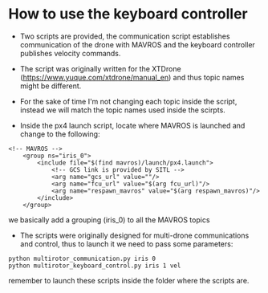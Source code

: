 # How to use the keyboard controller

* Two scripts are provided, the communication script establishes communication of the drone with MAVROS and the keyboard controller publishes velocity commands. 

* The script was originally written for the XTDrone (https://www.yuque.com/xtdrone/manual_en) and thus topic names might be different. 

* For the sake of time I'm not changing each topic inside the script, instead we will match the topic names used inside the scirpts.

* Inside the px4 launch script, locate where MAVROS is launched and change to the following:
```
<!-- MAVROS -->
    <group ns="iris_0">
        <include file="$(find mavros)/launch/px4.launch">
            <!-- GCS link is provided by SITL -->
            <arg name="gcs_url" value=""/>
            <arg name="fcu_url" value="$(arg fcu_url)"/>
            <arg name="respawn_mavros" value="$(arg respawn_mavros)"/>
        </include>
    </group>
```
we basically add a grouping (iris_0) to all the MAVROS topics

* The scripts were originally designed for multi-drone communications and control, thus to launch it we need to pass some parameters:
```
python multirotor_communication.py iris 0
python multirotor_keyboard_control.py iris 1 vel
```
remember to launch these scripts inside the folder where the scripts are.
